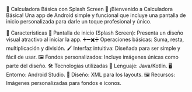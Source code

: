 🧮 Calculadora Básica con Splash Screen 🚀
¡Bienvenido a Calculadora Básica! Una app de Android simple y funcional que incluye una pantalla de inicio personalizada para darle un toque profesional y único.

🌟 Características
🎨 Pantalla de inicio (Splash Screen): Presenta un diseño visual atractivo al iniciar la app.
➕➖✖️➗ Operaciones básicas: Suma, resta, multiplicación y división.
🖌️ Interfaz intuitiva: Diseñada para ser simple y fácil de usar.
🖼️ Fondos personalizados: Incluye imágenes únicas como parte del diseño.
🛠️ Tecnologías utilizadas
📜 Lenguaje: Java/Kotlin.
🖥️ Entorno: Android Studio.
📐 Diseño: XML para los layouts.
🖼️ Recursos: Imágenes personalizadas para fondos e íconos.


